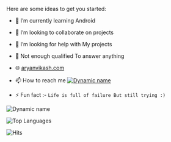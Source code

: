 Here are some ideas to get you started:

- 🌱 I’m currently learning Android
- 👯 I’m looking to collaborate on projects
- 🤔 I’m looking for help with My projects
- 💬 Not enough qualified To answer anything
- 🌐 [aryanvikash.com](https://aryyanvikash.com)
- 📫 How to reach me [![Dynamic name](https://img.shields.io/badge/aryanvikash-30302f?style=flat&logo=telegram)](https://t.me/aryanvikash)

- ⚡ Fun fact :- `Life is full of failure But still trying :)`

![Dynamic name](https://github-readme-stats.vercel.app/api?username=aryanvikash&show_icons=true&title_color=fff&icon_color=79ff97&text_color=9f9f9f&bg_color=151515)

![Top Languages](https://github-readme-stats.vercel.app/api/top-langs/?username=aryanvikash&layout=compact)

![Hits](https://hits.seeyoufarm.com/api/count/incr/badge.svg?url=https://github.com/aryanvikash/)
